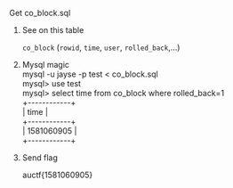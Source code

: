 Get co_block.sql

1.  See on this table 

    `co_block` (`rowid`, `time`, `user`, `rolled_back`,...)

2.  Mysql magic<br/>
    mysql -u jayse -p test < co_block.sql<br/>
    mysql> use test<br/>
    mysql> select time from co_block where rolled_back=1<br/>
    +------------+<br/>
    | time       |<br/>
    +------------+<br/>
    | 1581060905 |<br/>
    +------------+<br/>

3.  Send flag<br/>

    auctf{1581060905}
